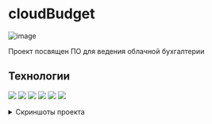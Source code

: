 # cloudBudget

![image](https://github.com/SnowFox-95/cloudbudget_gulp/assets/17219495/ea31c664-d730-4b7c-9a02-eb18edf6e512)

Проект посвящен ПО для ведения облачной бухгалтерии

## Технологии 
<img src="https://img.shields.io/badge/Gulp-003366?style=for-the-badge&logo=gulp&logoColor=FFFFFF"> <img src="https://img.shields.io/badge/HTML5-003366?style=for-the-badge&logo=HTML5&logoColor=FFFFFF"> <img src="https://img.shields.io/badge/SASS-003366?style=for-the-badge&logo=sass&logoColor=FFFFFF"> <img src="https://img.shields.io/badge/CSS3-003366?style=for-the-badge&logo=css3&logoColor=FFFFFF"> <img src="https://img.shields.io/badge/JavaScript-003366?style=for-the-badge&logo=javascript&logoColor=FFFFFF"> <img src="https://img.shields.io/badge/Swiper-003366?style=for-the-badge&logo=swiper&logoColor=FFFFFF">
 
<details>
  <summary> Скриншоты проекта   </summary>
  
![image](https://github.com/SnowFox-95/cloudbudget_gulp/assets/17219495/7365da95-7f8b-44f6-aa62-a2020bc1b77a)
![image](https://github.com/SnowFox-95/cloudbudget_gulp/assets/17219495/3686eb9e-e346-4834-9dcb-2ab3739c7971)
![image](https://github.com/SnowFox-95/cloudbudget_gulp/assets/17219495/9d3c8dfd-b283-4c0e-9913-f975293dae9f)
![image](https://github.com/SnowFox-95/cloudbudget_gulp/assets/17219495/2adea0f6-7a6f-472e-b082-26ad852e1ad8)

</details>
